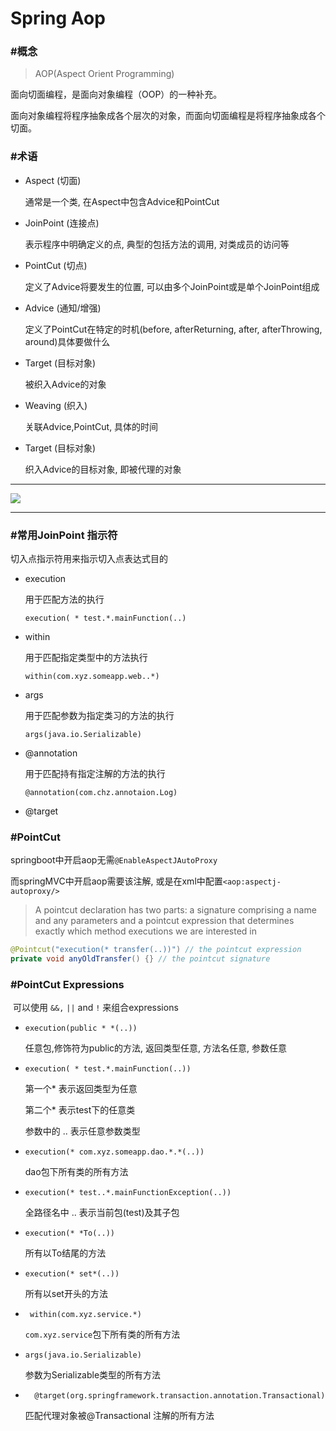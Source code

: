 # Spring Aop

### #概念

> AOP(Aspect Orient Programming) 

面向切面编程，是面向对象编程（OOP）的一种补充。

面向对象编程将程序抽象成各个层次的对象，而面向切面编程是将程序抽象成各个切面。

### #术语

- Aspect (切面)

   通常是一个类, 在Aspect中包含Advice和PointCut

- JoinPoint (连接点)

  表示程序中明确定义的点, 典型的包括方法的调用, 对类成员的访问等

- PointCut (切点)

   定义了Advice将要发生的位置, 可以由多个JoinPoint或是单个JoinPoint组成

- Advice (通知/增强)

  定义了PointCut在特定的时机(before, afterReturning, after, afterThrowing, around)具体要做什么

- Target (目标对象)

  被织入Advice的对象

- Weaving (织入)

  关联Advice,PointCut, 具体的时间

- Target (目标对象)

  织入Advice的目标对象, 即被代理的对象

---

<img src="D:\asset\note\imgs\_SpringBoot\29.png"/>

---



### #常用JoinPoint 指示符

切入点指示符用来指示切入点表达式目的

- execution

  用于匹配方法的执行

  `execution( * test.*.mainFunction(..)`

- within

  用于匹配指定类型中的方法执行

  `within(com.xyz.someapp.web..*)`

- args

  用于匹配参数为指定类习的方法的执行

  `args(java.io.Serializable)`

- @annotation

  用于匹配持有指定注解的方法的执行

  `@annotation(com.chz.annotaion.Log)`

- @target

  

### #PointCut

springboot中开启aop无需`@EnableAspectJAutoProxy`

而springMVC中开启aop需要该注解, 或是在xml中配置`<aop:aspectj-autoproxy/>`

>  A pointcut declaration has two parts: a signature comprising a name and any parameters and a pointcut expression that determines exactly which method executions we are interested in

```java
@Pointcut("execution(* transfer(..))") // the pointcut expression
private void anyOldTransfer() {} // the pointcut signature
```

### #PointCut Expressions

​      可以使用 `&&,` `||` and `!` 来组合expressions

- `execution(public * *(..))`

  任意包,修饰符为public的方法, 返回类型任意, 方法名任意, 参数任意

- `execution( * test.*.mainFunction(..))`

  第一个* 表示返回类型为任意

  第二个* 表示test下的任意类

  参数中的 .. 表示任意参数类型

- `execution(* com.xyz.someapp.dao.*.*(..))`

  dao包下所有类的所有方法

- `execution(* test..*.mainFunctionException(..))`

  全路径名中 .. 表示当前包(test)及其子包

- `execution(* *To(..))`

  所有以To结尾的方法

- `execution(* set*(..))`

  所有以set开头的方法

- ` within(com.xyz.service.*)`

  `com.xyz.service`包下所有类的所有方法

- `args(java.io.Serializable)`

  参数为Serializable类型的所有方法

- `  @target(org.springframework.transaction.annotation.Transactional)`

  匹配代理对象被@Transactional 注解的所有方法
